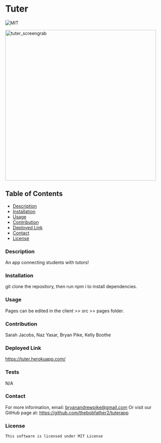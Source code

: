 # Tuter
![MIT](https://img.shields.io/badge/license-mit-blue)

<img width="476" alt="tuter_screengrab" src="https://user-images.githubusercontent.com/107475188/231051942-19379375-4592-4e7c-a3d6-176d9b216993.png">

## Table of Contents
- [Description](#description)
- [Installation](#installation)
- [Usage](#usage)
- [Contribution](#contribution)
- [Deployed Link](#deployedlink)
- [Contact](#contact)
- [License](#license)
### Description
An app connecting students with tutors!
### Installation
git clone the repository, then run npm i to install dependencies.
### Usage
Pages can be edited in the client >> src >> pages folder.
### Contribution
Sarah Jacobs, Naz Yasar, Bryan Pike, Kelly Boothe
### Deployed Link
https://tuter.herokuapp.com/
### Tests
N/A
### Contact
For more information, email: [bryanandrewpike@gmail.com](mailto:bryanandrewpike@gmail.com)
Or visit our GitHub page at: https://github.com/thebobfather2/tuterapp

### License 
    This software is licensed under MIT License
